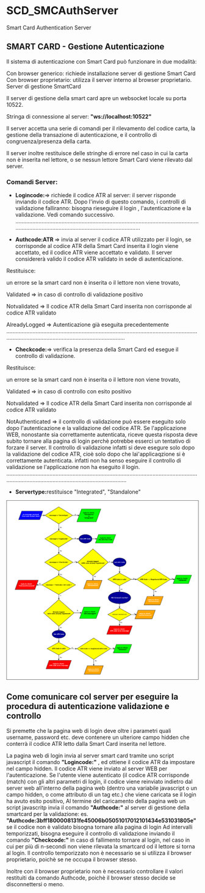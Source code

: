 # SCD_SMCAuthServer
Smart Card Authentication Server

## SMART CARD - Gestione Autenticazione
Il sistema di autenticazione con Smart Card può funzionare in due modalità:

Con browser generico: richiede installazione server di gestione Smart Card
Con browser proprietario: utilizza il server interno al browser proprietario.
Server di gestione SmartCard

Il server di gestione della smart card apre un websocket locale su porta 10522.

Stringa di connessione al server:  <b>"ws://localhost:10522"</b>

Il server accetta una serie di comandi per il rilevamento del codice carta, la gestione della transazione di autenticazione, e il controllo di congruenza/presenza della carta.

Il server inoltre restituisce delle stringhe di errore nel caso in cui la carta non è inserita nel lettore, o se nessun lettore Smart Card viene rilevato dal server.

### Comandi Server:

- <b>Logincode:</b>=> richiede il codice ATR al server: il server risponde inviando il codice ATR. Dopo l'invio  di questo comando, i controlli di validazione falliranno: bisogna rieseguire il login , l'autenticazione e la validazione. Vedi comando successivo.
........................................................................................................................................................................................................

- <b>Authcode:ATR </b>=> invia al server il codice ATR utilizzato per il login, se corrisponde al codice ATR della Smart Card inserita il login viene accettato, ed il codice ATR viene accettato e validato. Il server considererà valido il codice ATR validato in sede di autenticazione.

Restituisce:

un errore se la smart card non è inserita o il lettore non viene trovato,

Validated          => in caso di controllo di validazione positivo

Notvalidated    => Il codice ATR della Smart Card inserita non corrisponde al codice ATR validato

AlreadyLogged => Autenticazione già eseguita precedentemente
.........................................................................................................................................................................................................

- <b>Checkcode:</b>=> verifica la presenza della Smart Card ed esegue il controllo di validazione.

Restituisce:

un errore se la smart card non è inserita o il lettore non viene trovato,

Validated  => in caso di controllo con esito positivo

Notvalidated => Il codice ATR della Smart Card inserita non corrisponde al codice ATR validato

NotAuthenticated => il controllo di validazione può essere eseguito solo dopo l'autenticazione e la validazione del codice ATR. Se l'applicazione WEB, nonostante sia correttamente autenticata, riceve questa risposta deve subito tornare alla pagina di login perchè potrebbe esserci un tentativo di forzare il server. Il controllo di validazione infatti si deve esegure solo dopo la validazione del codice ATR, cioè solo dopo che laì'applicaqzione si è correttamente autenticata. infatti non ha senso eseguire il controllo di validazione se l'applicazione non ha eseguito il login.
..........................................................................................................................................................................................................

- <b>Servertype:</b>restituisce "Integrated", "Standalone"

<img src="diagram/Diagramma1.png" />

## Come comunicare col server per eseguire la procedura di autenticazione validazione e controllo</u>

Si premette che la pagina web di login deve oltre i parametri quali username, password etc. deve contenere un ulteriore campo hidden che conterrà il codice ATR letto dalla Smart Card inserita nel lettore.

La pagina web di login invia al server smart card tramite uno script javascript il comando <b>"Logincode:"</b> , ed ottiene il codice ATR da impostare nel campo hidden.
Il codice ATR viene inviato al server WEB per l'autenticazione. Se l'utente viene autenticato (il codice ATR corrisponde (match) con gli altri parametri di login, il codice viene reinviato indietro dal server web all'interno della pagina web (dentro una variabile javascript o un campo hidden, o come attributo di un tag etc.) che viene caricata se il login ha  avuto esito positivo,
Al termine del caricamento della pagina web un script javascritp invia il comando <b>"Authcode:<ATR>"</b> al server di gestione della smartcard per la validazione: es. <b>"Authcode:3bff1800008131fe45006b05051017012101434e531031805e"</b> se il codice non è validato bisogna tornare alla pagina di login
Ad intervalli temporizzati, bisogna eseguire il controllo di validazione inviando il comando <b>"Checkcode:"</b> in caso di fallimento tornare al login, nel caso in cui per più di n-secondi non viene rilevata la smartcard od il lettore si torna al login.
Il controllo temporizzato non è necessario se si utilizza il browser proprietario, poichè se ne occupa il browser stesso.

Inoltre con il browser proprietario non è necessario controllare il valori restituiti da comando Authcode, poichè il browser stesso decide se disconnettersi o meno.
